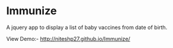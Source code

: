 Immunize
========
A jquery app to display a list of baby vaccines from date of birth.

View Demo:- http://niteshp27.github.io/Immunize/
